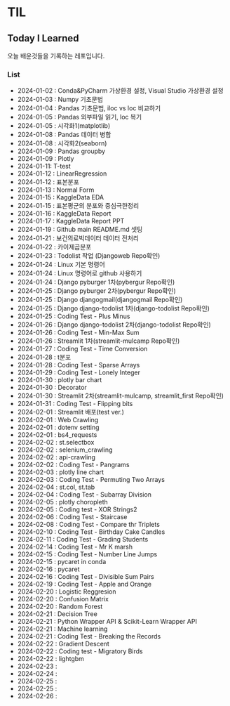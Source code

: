 # TIL
## Today I Learned

오늘 배운것들을 기록하는 레포입니다.

### List
- 2024-01-02 : Conda&PyCharm 가상환경 설정, Visual Studio 가상환경 설정
- 2024-01-03 : Numpy 기초문법
- 2024-01-04 : Pandas 기초문법, iloc vs loc 비교하기
- 2024-01-05 : Pandas 외부파일 읽기, loc 복기
- 2024-01-05 : 시각화1(matplotlib)
- 2024-01-08 : Pandas 데이터 병합
- 2024-01-08 : 시각화2(seaborn)
- 2024-01-09 : Pandas groupby
- 2024-01-09 : Plotly
- 2024-01-11: T-test
- 2024-01-12 : LinearRegression
- 2024-01-12 : 표본분포
- 2024-01-13 : Normal Form
- 2024-01-15 : KaggleData EDA
- 2024-01-15 : 표본평군의 분포와 중심극한정리
- 2024-01-16 : KaggleData Report
- 2024-01-17 : KaggleData Report PPT
- 2024-01-19 : Github main README.md 셋팅
- 2024-01-21 : 보건의료빅데이터 데이터 전처리
- 2024-01-22 : 카이제곱분포
- 2024-01-23 : Todolist 작업 (Djangoweb Repo확인)
- 2024-01-24 : Linux 기본 명령어
- 2024-01-24 : Linux 명령어로 github 사용하기
- 2024-01-24 : Django pyburger 1차(pybergur Repo확인)
- 2024-01-25 : Django pyburger 2차(pybergur Repo확인)
- 2024-01-25 : Django djangogmail(djangogmail Repo확인)
- 2024-01-25 : Django django-todolist 1차(django-todolist Repo확인)
- 2024-01-25 : Coding Test - Plus Minus
- 2024-01-26 : Django django-todolist 2차(django-todolist Repo확인)
- 2024-01-26 : Coding Test - Min-Max Sum
- 2024-01-26 : Streamlit 1차(streamlit-mulcamp Repo확인)
- 2024-01-27 : Coding Test - Time Conversion
- 2024-01-28 : t분포
- 2024-01-28 : Coding Test - Sparse Arrays
- 2024-01-29 : Coding Test - Lonely Integer
- 2024-01-30 : plotly bar chart
- 2024-01-30 : Decorator
- 2024-01-30 : Streamlit 2차(streamlit-mulcamp, streamlit_first Repo확인)
- 2024-01-31 : Coding Test - Flipping bits
- 2024-02-01 : Streamlit 배포(test ver.)
- 2024-02-01 : Web Crawling
- 2024-02-01 : dotenv setting
- 2024-02-01 : bs4_requests
- 2024-02-02 : st.selectbox
- 2024-02-02 : selenium_crawling
- 2024-02-02 : api-crawling
- 2024-02-02 : Coding Test - Pangrams
- 2024-02-03 : plotly line chart
- 2024-02-03 : Coding Test - Permuting Two Arrays
- 2024-02-04 : st.col, st.tab
- 2024-02-04 : Coding Test - Subarray Division
- 2024-02-05 : plotly choropleth
- 2024-02-05 : Coding test - XOR Strings2
- 2024-02-06 : Coding Test - Staircase
- 2024-02-08 : Coding Test - Compare thr Triplets
- 2024-02-10 : Coding Test - Birthday Cake Candles
- 2024-02-11 : Coding Test - Grading Students
- 2024-02-14 : Coding Test - Mr K marsh
- 2024-02-15 : Coding Test - Number Line Jumps
- 2024-02-15 : pycaret in conda
- 2024-02-16 : pycaret
- 2024-02-16 : Coding Test - Divisible Sum Pairs
- 2024-02-19 : Coding Test - Apple and Orange
- 2024-02-20 : Logistic Reggresion
- 2024-02-20 : Confusion Matrix
- 2024-02-20 : Random Forest
- 2024-02-21 : Decision Tree
- 2024-02-21 : Python Wrapper API & Scikit-Learn Wrapper API
- 2024-02-21 : Machine learning
- 2024-02-21 : Coding Test - Breaking the Records
- 2024-02-22 : Gradient Descent
- 2024-02-22 : Coding test - Migratory Birds
- 2024-02-22 : lightgbm
- 2024-02-23 :
- 2024-02-24 :
- 2024-02-25 : 
- 2024-02-25 : 
- 2024-02-26 : 
